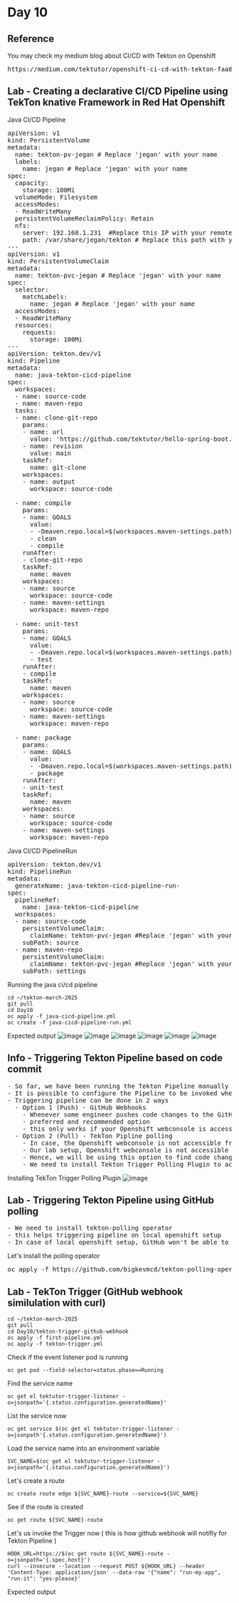# Day 10

## Reference
You may check my medium blog about CI/CD with Tekton on Openshift
<pre>
https://medium.com/tektutor/openshift-ci-cd-with-tekton-faa88ba45656  
</pre>

## Lab - Creating a declarative CI/CD Pipeline using TekTon knative Framework in Red Hat Openshift

Java CI/CD Pipeline
<pre>
apiVersion: v1
kind: PersistentVolume
metadata:
  name: tekton-pv-jegan # Replace 'jegan' with your name
  labels:
    name: jegan # Replace 'jegan' with your name
spec:
  capacity:
    storage: 100Mi
  volumeMode: Filesystem
  accessModes:
  - ReadWriteMany
  persistentVolumeReclaimPolicy: Retain
  nfs:
    server: 192.168.1.231  #Replace this IP with your remote desktop linux server IP
    path: /var/share/jegan/tekton # Replace this path with your /var/nfs/user[xy]/share5
---
apiVersion: v1
kind: PersistentVolumeClaim
metadata:
  name: tekton-pvc-jegan # Replace 'jegan' with your name
spec:
  selector:
    matchLabels:
      name: jegan # Replace 'jegan' with your name
  accessModes:
  - ReadWriteMany
  resources:
    requests:
      storage: 100Mi
---
apiVersion: tekton.dev/v1
kind: Pipeline
metadata:
  name: java-tekton-cicd-pipeline
spec:
  workspaces:
  - name: source-code
  - name: maven-repo
  tasks:
  - name: clone-git-repo
    params:
    - name: url
      value: 'https://github.com/tektutor/hello-spring-boot.git'
    - name: revision
      value: main
    taskRef:
      name: git-clone
    workspaces:
    - name: output
      workspace: source-code

  - name: compile
    params:
    - name: GOALS
      value:
      - -Dmaven.repo.local=$(workspaces.maven-settings.path) 
      - clean
      - compile
    runAfter:
    - clone-git-repo
    taskRef:
      name: maven
    workspaces:
    - name: source
      workspace: source-code
    - name: maven-settings
      workspace: maven-repo

  - name: unit-test 
    params:
    - name: GOALS
      value:
      - -Dmaven.repo.local=$(workspaces.maven-settings.path)
      - test
    runAfter:
    - compile
    taskRef:
      name: maven
    workspaces:
    - name: source
      workspace: source-code
    - name: maven-settings
      workspace: maven-repo

  - name: package 
    params:
    - name: GOALS
      value:
      - -Dmaven.repo.local=$(workspaces.maven-settings.path)
      - package 
    runAfter:
    - unit-test 
    taskRef:
      name: maven
    workspaces:
    - name: source
      workspace: source-code
    - name: maven-settings
      workspace: maven-repo  
</pre>

Java CI/CD PipelineRun
<pre>
apiVersion: tekton.dev/v1
kind: PipelineRun
metadata:
  generateName: java-tekton-cicd-pipeline-run-
spec:
  pipelineRef:
    name: java-tekton-cicd-pipeline
  workspaces:
  - name: source-code
    persistentVolumeClaim:
      claimName: tekton-pvc-jegan #Replace 'jegan' with your name
    subPath: source
  - name: maven-repo
    persistentVolumeClaim:
      claimName: tekton-pvc-jegan #Replace 'jegan' with your name
    subPath: settings 
</pre>

Running the java ci/cd pipeline
```
cd ~/tekton-march-2025
git pull
cd Day10
oc apply -f java-cicd-pipeline.yml
oc create -f java-cicd-pipeline-run.yml
```

Expected output
![image](https://github.com/user-attachments/assets/e5173b01-663d-430c-8997-5b2904923e63)
![image](https://github.com/user-attachments/assets/4e45e004-a3e4-49f6-aaca-943f60222af8)
![image](https://github.com/user-attachments/assets/4abdb437-be7f-4078-923f-cae3ae6ce9bc)
![image](https://github.com/user-attachments/assets/1e27109a-2684-4912-b9dd-805a70d39cee)
![image](https://github.com/user-attachments/assets/09d43af2-9a53-44a6-a111-b84fc30a5f4b)
![image](https://github.com/user-attachments/assets/a85c129e-c6ee-4b0a-9517-5a8e56c9a081)


## Info - Triggering Tekton Pipeline based on code commit
<pre>
- So far, we have been running the Tekton Pipeline manually
- It is possible to configure the Pipeline to be invoked whenever there is a code commit
- Triggering pipeline can be done in 2 ways
  - Option 1 (Push) - GitHub Webhooks
    - Whenever some engineer pushes code changes to the GitHub Repository, GitHub can notify the TekTon pipline
    - preferred and recommended option
    - this only works if your Openshift webconsole is accessible from Internet
  - Option 2 (Pull) - TekTon Pipline polling
    - In case, the Openshift webconsole is not accessible from Internet for GitHub we can go for this option
    - Our lab setup, Openshift webconsole is not accessible from Internet, hence GitHub will not be able to notify our Tekton Pipeline when there is code commit
    - Hence, we will be using this option to find code changes
    - We need to install Tekton Trigger Polling Plugin to achieve this
</pre>  
Installing TekTon Trigger Polling Plugin
![image](https://github.com/user-attachments/assets/3b6c9b7b-b143-410f-b6e8-9e4e7fe4c6df)

## Lab - Triggering Tekton Pipeline using GitHub polling
<pre>
- We need to install tekton-polling operator
- this helps triggering pipeline on local openshift setup
- In case of local openshift setup, GitHub won't be able to invoke the Openshift public route url, hence the only way to trigger pipeline is using the polling operator
</pre>

Let's install the polling operator
<pre>
oc apply -f https://github.com/bigkevmcd/tekton-polling-operator/releases/download/v0.4.0/release-v0.4.0.yaml  
</pre>

## Lab - TekTon Trigger (GitHub webhook similulation with curl)
```
cd ~/tekton-march-2025
git pull
cd Day10/tekton-trigger-github-webhook
oc apply -f first-pipeline.yml
oc apply -f tekton-trigger.yml
```

Check if the event listener pod is running
```
oc get pod --field-selector=status.phase==Running
```
Find the service name
```
oc get el tektutor-trigger-listener -o=jsonpath='{.status.configuration.generatedName}'
```

List the service now
```
oc get service $(oc get el tektutor-trigger-listener -o=jsonpath'{.status.configuration.generatedName}')
```

Load the service name into an environment variable
```
SVC_NAME=$(oc get el tektutor-trigger-listener -o=jsonpath='{.status.configuration.generatedName}')
```

Let's create a route
```
oc create route edge ${SVC_NAME}-route --service=${SVC_NAME}
```

See if the route is created
```
oc get route ${SVC_NAME}-route
```

Let's us invoke the Trigger now ( this is how github webhook will notifiy for Tekton Pipeline )
```
HOOK_URL=https://$(oc get route ${SVC_NAME}-route -o=jsonpath='{.spec.host}')
curl --insecure --location --request POST ${HOOK_URL} --header 'Content-Type: application/json' --data-raw '{"name": "run-my-app", "run-it": "yes-please}'
```

Expected output
